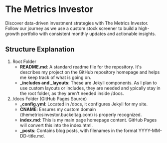 # The Metrics Investor

Discover data-driven investment strategies with The Metrics Investor. Follow our journey as we use a custom stock screener to build a high-growth portfolio with consistent monthly updates and actionable insights.

## Structure Explanation

1. Root Folder
   - **README.md**: A standard readme file for the repository. It's describes my project on the GitHub repository homepage and helps me keep track of what is going on.
   - **_includes and _layouts**: These are Jekyll components. As I plan to use custom layouts or includes, they are needed and ypically stay in the root folder, as they aren't needed inside /docs.
2. /docs Folder (GitHub Pages Source)
   - **_config.yml**: Located in /docs, it configures Jekyll for my site.
   - **CNAME**: Ensures my custom domain (themetricsinvestor.buckeltag.com) is properly recognized.
   - **index.md**: This is my main page homepage content. GitHub Pages will convert this into the index.html.
   - **_posts**: Contains blog posts, with filenames in the format YYYY-MM-DD-title.md.